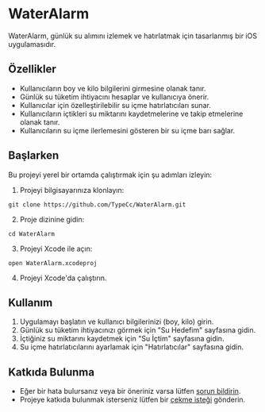 # WaterAlarm

WaterAlarm, günlük su alımını izlemek ve hatırlatmak için tasarlanmış bir iOS uygulamasıdır.

## Özellikler

- Kullanıcıların boy ve kilo bilgilerini girmesine olanak tanır.
- Günlük su tüketim ihtiyacını hesaplar ve kullanıcıya önerir.
- Kullanıcılar için özelleştirilebilir su içme hatırlatıcıları sunar.
- Kullanıcıların içtikleri su miktarını kaydetmelerine ve takip etmelerine olanak tanır.
- Kullanıcıların su içme ilerlemesini gösteren bir su içme barı sağlar.

## Başlarken

Bu projeyi yerel bir ortamda çalıştırmak için şu adımları izleyin:

1. Projeyi bilgisayarınıza klonlayın:

```
git clone https://github.com/TypeCc/WaterAlarm.git
```

2. Proje dizinine gidin:

```
cd WaterAlarm
```

3. Projeyi Xcode ile açın:

```
open WaterAlarm.xcodeproj
```

4. Projeyi Xcode'da çalıştırın.

## Kullanım

1. Uygulamayı başlatın ve kullanıcı bilgilerinizi (boy, kilo) girin.
2. Günlük su tüketim ihtiyacınızı görmek için "Su Hedefim" sayfasına gidin.
3. İçtiğiniz su miktarını kaydetmek için "Su İçtim" sayfasına gidin.
4. Su içme hatırlatıcılarını ayarlamak için "Hatırlatıcılar" sayfasına gidin.

## Katkıda Bulunma

- Eğer bir hata bulursanız veya bir öneriniz varsa lütfen [sorun bildirin](https://github.com/TypeCc/WaterAlarm/issues).
- Projeye katkıda bulunmak isterseniz lütfen bir [çekme isteği](https://github.com/TypeCc/WaterAlarm/pulls) gönderin.
